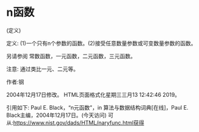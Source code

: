 # n函数


(定义)



定义:
(1)一个只有n个参数的函数。(2)接受任意数量参数或可变数量参数的函数。



另请参阅
常数函数，一元函数，二元函数，三元函数。



注意:
通过类比一元、二元等。


作者:钢







2004年12月17日修改。
HTML页面格式化星期三三月13 12:42:46 2019。



引用如下:
Paul E. Black，“n元函数”，in
算法与数据结构词典[在线]，Paul E. Black主编，2004年12月17日。(今天访问)
可从:https://www.nist.gov/dads/HTML/naryfunc.html获得
